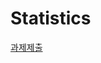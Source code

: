 # Statistics

[과제제출](https://docs.google.com/spreadsheets/d/1lkJBQbqn4y1mmAuMzWIWrwVnok4o5rm5RC1_DNVSy4o/edit?gid=0#gid=0)
